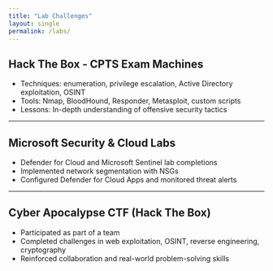 ```yaml
---
title: "Lab Challenges"
layout: single
permalink: /labs/
---
```



## Hack The Box - CPTS Exam Machines

- Techniques: enumeration, privilege escalation, Active Directory exploitation, OSINT
- Tools: Nmap, BloodHound, Responder, Metasploit, custom scripts
- Lessons: In-depth understanding of offensive security tactics

---

## Microsoft Security & Cloud Labs

- Defender for Cloud and Microsoft Sentinel lab completions
- Implemented network segmentation with NSGs
- Configured Defender for Cloud Apps and monitored threat alerts

---

## Cyber Apocalypse CTF (Hack The Box)

- Participated as part of a team
- Completed challenges in web exploitation, OSINT, reverse engineering, cryptography
- Reinforced collaboration and real-world problem-solving skills
